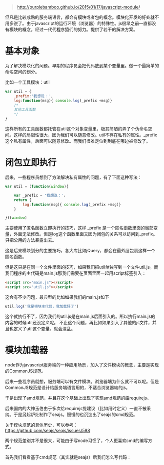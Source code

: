 > http://purplebamboo.github.io/2015/01/17/javascript-module/

但凡是比较成熟的服务端语言，都会有模块或者包的概念。模块化开发的好处就不用多说了。由于javascript的运行环境（浏览器）的特殊性。js很早之前一直都没有模块的概念。经过一代代程序猿们的努力。提供了若干的解决方案。

# 基本对象

为了解决模块化的问题。早期的程序员会把代码放到某个变量里。做一个最简单的命名空间的划分。

比如一个工具模块：util
```javascript
var util = {
    _prefix:'我想说：',
    log:function(msg){ console.log(_prefix +msg)}
    /*
    其他工具函数
    */
}
```

这样所有的工具函数都托管在util这个对象变量里，极其简陋的弄了个伪命名空间。这样的局限性很大，因为我们可以随意修改。util不存在私有的属性。_prefix这个私有属性，后面可以随意修改。而我们很难定位到到底在哪边被修改了。

# 闭包立即执行

后来，一些程序员想到了方法解决私有属性的问题，有了下面这种写法：

```javascript
var util = (function(window){

    var _prefix = '我想说：';
    return {
        log:function(msg){ console.log(_prefix +msg)}
    }

})(window)
```

主要使用了匿名函数立即执行的技巧，这样 _prefix 是一个匿名函数里面的局部变量，外面无法修改。但是log这个函数里面又因为闭包的关系可以访问到_prefix。只把公用的方法暴露出去。

这是后来模块划分的主要技巧，各大库比如jQuery，都会在最外层包裹这样一个匿名函数。

但是这只是在同一个文件里面的技巧，如果我们把util单独写到一个文件util.js。而我们程序的主代码是main.js那我们需要在页面里面一起用script标签引入：

```html
<script src="main.js"></script>
<script src="util.js"></script>
```

这会有不少问题，最典型的比如如果我们的main.js如下

```javascript
util.log('我是模块主代码，我加载好了')
```

这个就执行不了，因为我们的util.js是在main.js后面引入的。所以执行main.js的内容的时候util还没定义呢。
不止这个问题，再比如如果引入了其他的js文件，并且也定义了util这个变量。就会混乱。

# 模块加载器


node作为javascript服务端的一种应用场景，加入了文件模块的概念，主要是实现的CommonJS规范。

后来一些程序员就想，服务端可以有文件模块。浏览器端为什么就不可以呢。但是CommonJS规范是设计给服务端语言用的，不适合浏览器端的js。

于是出现了amd规范，并且在这个基础上出现了实现amd规范的库requirejs。

后来国内的大神玉伯由于多次给requirejs提建议（比如用时定义）一直不被采纳。于是另起炉灶制作了seajs。慢慢的也沉淀出了seajs的cmd规范。

关于模块规范的具体历史，可以参考：https://github.com/seajs/seajs/issues/588

两个规范差别并不是很大，可能由于写node习惯了，个人更喜欢cmd的编写方式。

首先我们看看基于cmd规范（其实就是seajs）后我们怎么写代码：